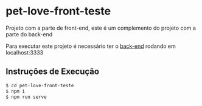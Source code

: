 # pet-love-front-teste

Projeto com a parte de front-end, este é um complemento do projeto com a parte do back-end

Para executar este projeto é necessário ter o [back-end](https://github.com/tvmota/pet-love-back-teste) rodando em localhost:3333

## Instruções de Execução
```bash
$ cd pet-love-front-teste
$ npm i
$ npm run serve
```
